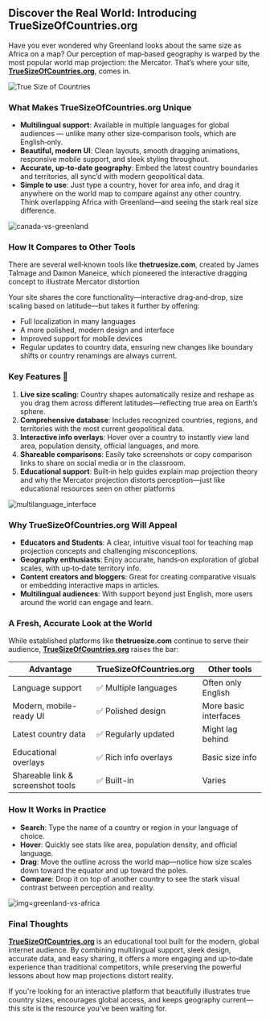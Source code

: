 ## Discover the Real World: Introducing **TrueSizeOfCountries.org**

Have you ever wondered why Greenland looks about the same size as Africa on a map? Our perception of map‐based geography is warped by the most popular world map projection: the Mercator. That’s where your site, **[TrueSizeOfCountries.org](https://truesizeofcountries.org)**, comes in.

![True Size of Countries](https://truesizeofcountries.org/imgs/blogs/homepage_screenshot.png)

### What Makes TrueSizeOfCountries.org Unique

* **Multilingual support**: Available in multiple languages for global audiences — unlike many other size‑comparison tools, which are English‑only.
* **Beautiful, modern UI**: Clean layouts, smooth dragging animations, responsive mobile support, and sleek styling throughout.
* **Accurate, up‑to‑date geography**: Embed the latest country boundaries and territories, all sync’d with modern geopolitical data.
* **Simple to use**: Just type a country, hover for area info, and drag it anywhere on the world map to compare against any other country. Think overlapping Africa with Greenland—and seeing the stark real size difference.

![canada-vs-greenland](https://truesizeofcountries.org/imgs/blogs/drag_and_compare_screenshot.png)


### How It Compares to Other Tools

There are several well‑known tools like **thetruesize.com**, created by James Talmage and Damon Maneice, which pioneered the interactive dragging concept to illustrate Mercator distortion

Your site shares the core functionality—interactive drag‑and‑drop, size scaling based on latitude—but takes it further by offering:

* Full localization in many languages
* A more polished, modern design and interface
* Improved support for mobile devices
* Regular updates to country data, ensuring new changes like boundary shifts or country renamings are always current.

### Key Features 🌟

1. **Live size scaling**: Country shapes automatically resize and reshape as you drag them across different latitudes—reflecting true area on Earth’s sphere.
2. **Comprehensive database**: Includes recognized countries, regions, and territories with the most current geopolitical data.
3. **Interactive info overlays**: Hover over a country to instantly view land area, population density, official languages, and more.
4. **Shareable comparisons**: Easily take screenshots or copy comparison links to share on social media or in the classroom.
5. **Educational support**: Built‑in help guides explain map projection theory and why the Mercator projection distorts perception—just like educational resources seen on other platforms 

![multilanguage_interface](https://truesizeofcountries.org/imgs/blogs/multilanguage_interface_screenshot.png)

### Why TrueSizeOfCountries.org Will Appeal

* **Educators and Students**: A clear, intuitive visual tool for teaching map projection concepts and challenging misconceptions.
* **Geography enthusiasts**: Enjoy accurate, hands‑on exploration of global scales, with up‑to‑date territory info.
* **Content creators and bloggers**: Great for creating comparative visuals or embedding interactive maps in articles.
* **Multilingual audiences**: With support beyond just English, more users around the world can engage and learn.

### A Fresh, Accurate Look at the World

While established platforms like **thetruesize.com** continue to serve their audience,  **[TrueSizeOfCountries.org](https://truesizeofcountries.org)** raises the bar:

| Advantage                         | TrueSizeOfCountries.org | Other tools           |
|-----------------------------------|-------------------------|-----------------------|
| Language support                  | ✅ Multiple languages   | Often only English    |
| Modern, mobile-ready UI           | ✅ Polished design      | More basic interfaces |
| Latest country data               | ✅ Regularly updated    | Might lag behind      |
| Educational overlays              | ✅ Rich info overlays   | Basic size info       |
| Shareable link & screenshot tools | ✅ Built-in             | Varies   

### How It Works in Practice

* **Search**: Type the name of a country or region in your language of choice.
* **Hover**: Quickly see stats like area, population density, and official language.
* **Drag**: Move the outline across the world map—notice how size scales down toward the equator and up toward the poles.
* **Compare**: Drop it on top of another country to see the stark visual contrast between perception and reality.

![img=greenland-vs-africa](https://truesizeofcountries.org/imgs/blogs/compare_greenland_africa_screenshot.png)

### Final Thoughts

 **[TrueSizeOfCountries.org](https://truesizeofcountries.org)** is an educational tool built for the modern, global internet audience. By combining multilingual support, sleek design, accurate data, and easy sharing, it offers a more engaging and up‑to‑date experience than traditional competitors, while preserving the powerful lessons about how map projections distort reality.

If you're looking for an interactive platform that beautifully illustrates true country sizes, encourages global access, and keeps geography current—this site is the resource you’ve been waiting for.